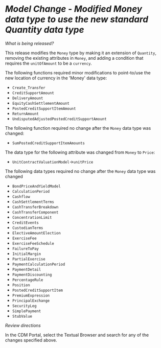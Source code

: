 # *Model Change - Modified Money data type to use the new standard Quantity data type*
_What is being released?_

This release modifies the `Money` type by making it an extension of `Quantity`, removing the existing attributes in `Money`, and adding a condition that requires the `unitOfAmount` to be a `currency`.

The following functions required minor modifications to point-to/use the new location of currency in the 'Money' data type:
- `Create_Transfer`
- `CreditSupportAmount`
- `DeliveryAmount`
- `EquityCashSettlementAmount`
- `PostedCreditSupportItemAmount`
- `ReturnAmount`
- `UndisputedAdjustedPostedCreditSupportAmount`

The following function required no change after the `Money` data type was changed:
- `SumPostedCreditSupportItemAmounts`

The data type for the following attribute was changed from `Money` to `Price`:
- `UnitContractValuationModel`->`unitPrice`

The following data types required no change after the `Money` data type was changed
- `BondPriceAndYieldModel`
- `CalculationPeriod`
- `Cashflow`
- `CashSettlementTerms`
- `CashTransferBreakdown`
- `CashTransferComponent`
- `ConcentrationLimit`
- `CreditEvents`
- `CustodianTerms`
- `ElectiveAmountElection`
- `ExerciseFee`
- `ExerciseFeeSchedule`
- `FailureToPay`
- `InitialMargin`
- `PartialExercise`
- `PaymentCalculationPeriod`
- `PaymentDetail`
- `PaymentDiscounting`
- `PercentageRule`
- `Position`
- `PostedCreditSupportItem`
- `PremiumExpression`
- `PrincipalExchange`
- `SecurityLeg`
- `SimplePayment`
- `StubValue`

_Review directions_

In the CDM Portal, select the Textual Browser and search for any of the changes specified above. 

